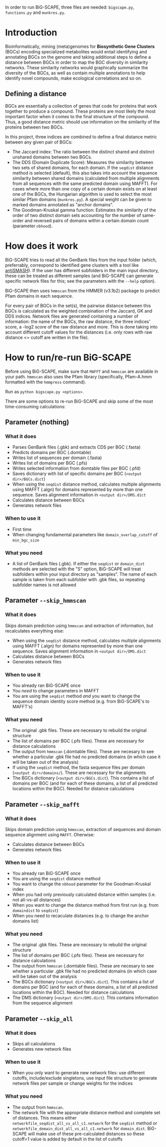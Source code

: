 In order to run BiG-SCAPE, three files are needed: `bigscape.py`, `functions.py` and `munkres.py`.

# Introduction

Bioinformatically, mining (meta)genomes for **Biosynthetic Gene Clusters** (BGCs) encoding specialized metabolites would entail identifying and annotating BGCs on the genome and taking additional steps to define a distance between BGCs in order to map the BGC diversity in similarity networks. These similarity networks would graphically summarize the diversity of the BGCs, as well as contain multiple annotations to help identify novel compounds, make ecological correlations and so on.

## Defining a distance

BGCs are essentially a collection of genes that code for proteins that work together to produce a compound. These proteins are most likely the most important factor when it comes to the final structure of the compound. Thus, a good distance metric should use information on the similarity of the proteins between two BGCs.

In this project, three indices are combined to define a final distance metric between any given pair of BGCs:
* The Jaccard index: The ratio between the distinct shared and distinct unshared domains between two BGCs.
* The DDS (Domain Duplicate Score): Measures the similarity between two sets of shared domains, for each domain. If the `seqdist` distance method is selected (default), this also takes into account the sequence similarity between shared domains (calculated from multiple alignments from all sequences with the same predicted domain using MAFFT). For cases where more than one copy of a certain domain exists on at least one of the BGCs, the Hungarian algorithm is used to select the most similar Pfam domains (`munkres.py`). A special weight can be given to marked domains annotated as "anchor domains".
* The Goodman-Kruskal gamma function: Estimates the similarity of the order of two distinct domain sets accounting for the number of same-order and reversed pairs of domains within a certain domain count (parameter `nbhood`).


# How does it work

BiG-SCAPE tries to read all the GenBank files from the input folder (which, preferrably, correspond to identified gene clusters with a tool like [antiSMASH](https://antismash.secondarymetabolites.org/)). If the user has different subfolders in the main input directory, these can be treated as different samples (and BiG-SCAPE can generate specific network files for this; see the parameters with the `--help` option).

BiG-SCAPE then uses `hmmscan` from the HMMER (v3.1b2) package to predict Pfam domains in each sequence.

For every pair of BGCs in the set(s), the pairwise distance between this BGCs is calculated as the weighted combination of the Jaccard, GK and DDS indices. Network files are generated containing a number of information: the name of the BGCs, the raw distance, the three indices' score, a -log2 score of the raw distance and more. This is done taking into account different cutoff values for the distances (i.e. only rows with raw distance <= cutoff are written in the file).


# How to run/re-run BiG-SCAPE

Before using BiG-SCAPE, make sure that `MAFFT` and `hmmscan` are available in your path. `hmmscan` also uses the Pfam library (specifically, Pfam-A.hmm formatted with the `hmmpress` command).

Run as `python bigscape.py <options>`.

There are some options to re-run BiG-SCAPE and skip some of the most time-consuming calculations:

## Parameter (nothing)

### What it does
* Parses GenBank files (.gbk) and extracts CDS per BGC (.fasta)
* Predicts domains per BGC (.domtable)
* Writes list of sequences per domain (.fasta)
* Writes list of domains per BGC (.pfs)
* Writes selected information from domtable files per BGC (.pfd)
* Saves dictionary with list of specific domains per BGC (`<output dir>/BGCs.dict`)
* When using the `seqdist` distance method, calculates multiple alignments using MAFFT (.algn) for domains represented by more than one sequence. Saves alignment information in `<output dir>/DMS.dict`
* Calculates distance between BGCs
* Generates network files

### When to use it
* First time
* When changing fundamental parameters like `domain_overlap_cutoff` of `min_bgc_size`

### What you need
* A list of GenBank files (.gbk). If either the `seqdist` or `domain_dist` methods are selected with the "S" option, BiG-SCAPE will treat subfolders within your input directory as "samples". The name of each sample is taken from each subfolder with .gbk files, so repeating subfolder names is not allowed

## Parameter `--skip_hmmscan`

### What it does
Skips domain prediction using `hmmscan` and extraction of information, but recalculates everything else:
* When using the `seqdist` distance method, calculates multiple alignments using MAFFT (.algn) for domains represented by more than one sequence. Saves alignment information in `<output dir>/DMS.dict`
* Calculates distance between BGCs
* Generates network files

### When to use it
* You already ran BiG-SCAPE once
* You *need* to change parameters in MAFFT
* You are using the `seqdist` method *and* you want to change the sequence domain identity score method (e.g. from BiG-SCAPE's to MAFFT's)

### What you need
* The original .gbk files. These are necessary to rebuild the original structure
* The list of domains per BGC (.pfs files). These are necessary for distance calculations
* The output from `hmmscan` (.domtable files). These are necesary to see whether a particular .gbk file had no predicted domains (in which case it will be taken out of the analysis)
* If using the `seqdist` method, the fasta sequence files per domain (`<output dir>/domains/`). These are necessary for the alignments
* The BGCs dictionary (`<output dir>/BGCs.dict`). This contains a list of domains per BGC (and for each of these domains, a list of all predicted locations within the BGC). Needed for distance calculations

## Parameter `--skip_mafft`

### What it does
Skips domain prediction usnig `hmmscan`, extraction of sequences and domain sequence alignment using `MAFFT`. Oherwise:
* Calculates distance between BGCs
* Generates network files

### When to use it
* You already ran BiG-SCAPE once
* You are using the `seqdist` distance method
* You want to change the `nbhood` parameter for the Goodman-Kruskal index
* When you had only previously calculated distance within samples (i.e. not all-vs-all distances)
* When you want to change the distance method from first run (e.g. from `domaindist` to `seqdist`)
* When you need to recaculate distances (e.g. to change the anchor domains list)

### What you need
* The original .gbk files. These are necessary to rebuild the original structure
* The list of domains per BGC (.pfs files). These are necessary for distance calculations
* The output from `hmmscan` (.domtable files). These are necesary to see whether a particular .gbk file had no predicted domains (in which case will be taken out of the analysis
* The BGCs dictionary (`<output dir>/BGCs.dict`). This contains a list of domains per BGC (and for each of these domains, a list of all predicted locations within the BGC). Needed for distance calculations
* The DMS dictionary (`<output dir>/DMS.dict`). This contains information from the sequence alignment

## Parameter `--skip_all`

### What it does
* Skips all calculations
* Generates new network files

### When to use it
* When you only want to generate new network files: use different cutoffs, include/exclude singletons, use input file structure to generate network files per sample or change weights for the indices

### What you need
* The output from `hmmscan`.
* The network file with the appropriate distance method and complete set of distances. This means either `networkfile_seqdist_all_vs_all_c1.network` for the `seqdist` method or `networkfile_domain_dist_all_vs_all_c1.network` for `domain_dist`. BiG-SCAPE will make use of these pre-calculated distances so these cutoff=1 value is added by default in the list of cutoffs
